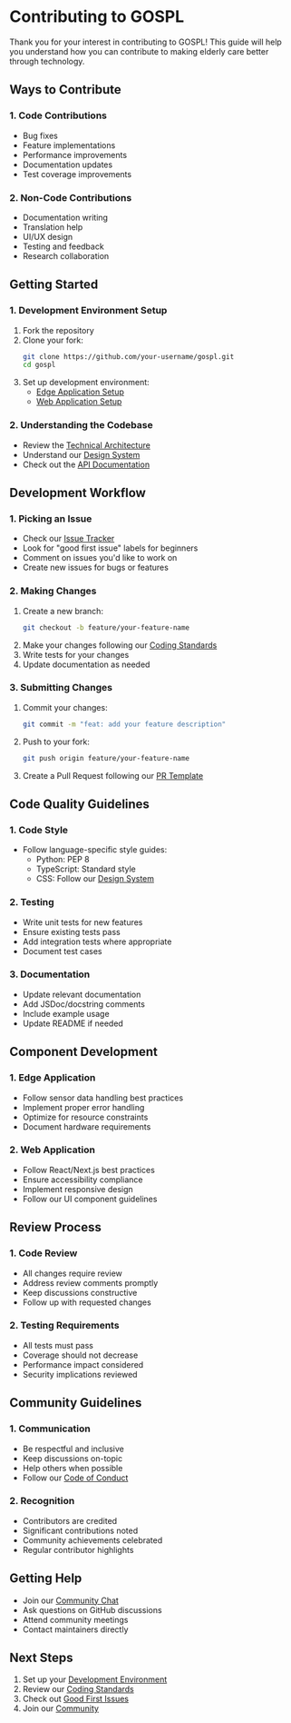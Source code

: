 # Contributing to GOSPL

Thank you for your interest in contributing to GOSPL! This guide will help you understand how you can contribute to making elderly care better through technology.

## Ways to Contribute

### 1. Code Contributions
- Bug fixes
- Feature implementations
- Performance improvements
- Documentation updates
- Test coverage improvements

### 2. Non-Code Contributions
- Documentation writing
- Translation help
- UI/UX design
- Testing and feedback
- Research collaboration

## Getting Started

### 1. Development Environment Setup
1. Fork the repository
2. Clone your fork:
   ```bash
   git clone https://github.com/your-username/gospl.git
   cd gospl
   ```
3. Set up development environment:
   - [Edge Application Setup](../technical/architecture/edge-application.md)
   - [Web Application Setup](../technical/architecture/web-application.md)

### 2. Understanding the Codebase
- Review the [Technical Architecture](../technical/architecture/overview.md)
- Understand our [Design System](../design/brand-guidelines.md)
- Check out the [API Documentation](../technical/api/web-api.md)

## Development Workflow

### 1. Picking an Issue
- Check our [Issue Tracker](https://github.com/gospl/issues)
- Look for "good first issue" labels for beginners
- Comment on issues you'd like to work on
- Create new issues for bugs or features

### 2. Making Changes
1. Create a new branch:
   ```bash
   git checkout -b feature/your-feature-name
   ```
2. Make your changes following our [Coding Standards](./coding-standards.md)
3. Write tests for your changes
4. Update documentation as needed

### 3. Submitting Changes
1. Commit your changes:
   ```bash
   git commit -m "feat: add your feature description"
   ```
2. Push to your fork:
   ```bash
   git push origin feature/your-feature-name
   ```
3. Create a Pull Request following our [PR Template](./pull-request-process.md)

## Code Quality Guidelines

### 1. Code Style
- Follow language-specific style guides:
  - Python: PEP 8
  - TypeScript: Standard style
  - CSS: Follow our [Design System](../design/brand-guidelines.md)

### 2. Testing
- Write unit tests for new features
- Ensure existing tests pass
- Add integration tests where appropriate
- Document test cases

### 3. Documentation
- Update relevant documentation
- Add JSDoc/docstring comments
- Include example usage
- Update README if needed

## Component Development

### 1. Edge Application
- Follow sensor data handling best practices
- Implement proper error handling
- Optimize for resource constraints
- Document hardware requirements

### 2. Web Application
- Follow React/Next.js best practices
- Ensure accessibility compliance
- Implement responsive design
- Follow our UI component guidelines

## Review Process

### 1. Code Review
- All changes require review
- Address review comments promptly
- Keep discussions constructive
- Follow up with requested changes

### 2. Testing Requirements
- All tests must pass
- Coverage should not decrease
- Performance impact considered
- Security implications reviewed

## Community Guidelines

### 1. Communication
- Be respectful and inclusive
- Keep discussions on-topic
- Help others when possible
- Follow our [Code of Conduct](../community/code-of-conduct.md)

### 2. Recognition
- Contributors are credited
- Significant contributions noted
- Community achievements celebrated
- Regular contributor highlights

## Getting Help

- Join our [Community Chat](../community/support.md)
- Ask questions on GitHub discussions
- Attend community meetings
- Contact maintainers directly

## Next Steps

1. Set up your [Development Environment](./development-setup.md)
2. Review our [Coding Standards](./coding-standards.md)
3. Check out [Good First Issues](https://github.com/gospl/issues?labels=good-first-issue)
4. Join our [Community](../community/support.md) 